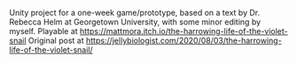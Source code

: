 Unity project for a one-week game/prototype, based on a text by Dr. Rebecca Helm at Georgetown University, with some minor editing by myself.
Playable at https://mattmora.itch.io/the-harrowing-life-of-the-violet-snail
Original post at https://jellybiologist.com/2020/08/03/the-harrowing-life-of-the-violet-snail/
